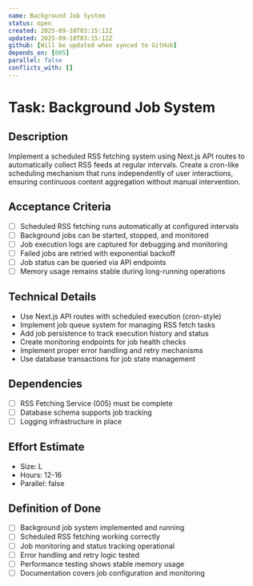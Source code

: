 ```yaml
---
name: Background Job System
status: open
created: 2025-09-10T03:15:12Z
updated: 2025-09-10T03:15:12Z
github: [Will be updated when synced to GitHub]
depends_on: [005]
parallel: false
conflicts_with: []
---
```


# Task: Background Job System

## Description

Implement a scheduled RSS fetching system using Next.js API routes to automatically collect RSS feeds at regular intervals. Create a cron-like scheduling mechanism that runs independently of user interactions, ensuring continuous content aggregation without manual intervention.

## Acceptance Criteria

- [ ] Scheduled RSS fetching runs automatically at configured intervals
- [ ] Background jobs can be started, stopped, and monitored
- [ ] Job execution logs are captured for debugging and monitoring
- [ ] Failed jobs are retried with exponential backoff
- [ ] Job status can be queried via API endpoints
- [ ] Memory usage remains stable during long-running operations

## Technical Details

- Use Next.js API routes with scheduled execution (cron-style)
- Implement job queue system for managing RSS fetch tasks
- Add job persistence to track execution history and status
- Create monitoring endpoints for job health checks
- Implement proper error handling and retry mechanisms
- Use database transactions for job state management

## Dependencies

- [ ] RSS Fetching Service (005) must be complete
- [ ] Database schema supports job tracking
- [ ] Logging infrastructure in place

## Effort Estimate

- Size: L
- Hours: 12-16
- Parallel: false

## Definition of Done

- [ ] Background job system implemented and running
- [ ] Scheduled RSS fetching working correctly
- [ ] Job monitoring and status tracking operational
- [ ] Error handling and retry logic tested
- [ ] Performance testing shows stable memory usage
- [ ] Documentation covers job configuration and monitoring

